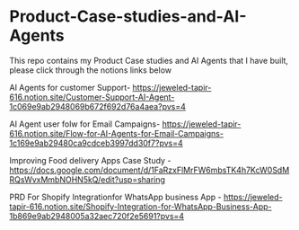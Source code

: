 # Product-Case-studies-and-AI-Agents
This repo contains my Product Case studies and AI Agents that I have built, please click through the notions links below 

AI Agents for customer Support- https://jeweled-tapir-616.notion.site/Customer-Support-AI-Agent-1c069e9ab2948069b672f692d76a4aea?pvs=4

AI Agent user folw for Email Campaigns- https://jeweled-tapir-616.notion.site/Flow-for-AI-Agents-for-Email-Campaigns-1c169e9ab29480ca9cdceb3997dd30f7?pvs=4

Improving Food delivery Apps Case Study - https://docs.google.com/document/d/1FaRzxFlMrFW6mbsTK4h7KcW0SdMRQsWvxMmbNOHN5kQ/edit?usp=sharing

PRD For Shopify Integrationfor WhatsApp business App - https://jeweled-tapir-616.notion.site/Shopify-Integration-for-WhatsApp-Business-App-1b869e9ab2948005a32aec720f2e5691?pvs=4
